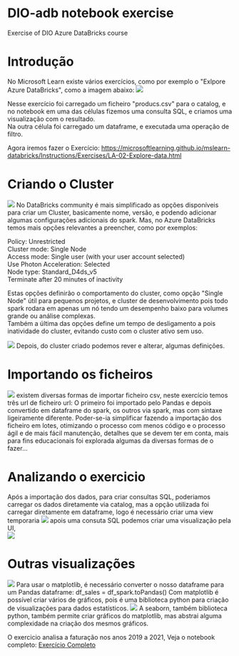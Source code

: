 # DIO-adb notebook exercise
Exercise of DIO Azure DataBricks course

# Introdução
No Microsoft Learn existe vários exercícios, como por exemplo o "Exlpore Azure DataBricks", 
como a imagem abaixo:
<img src="img/exercise1.png">

Nesse exercício foi carregado um ficheiro "producs.csv" para o catalog, e no notebook em uma das células fizemos 
uma consulta SQL, e criamos uma visualização com o resultado.  
Na outra célula foi carregado um dataframe, e executada uma operação de filtro.   
  
Agora iremos fazer o Exercício: https://microsoftlearning.github.io/mslearn-databricks/Instructions/Exercises/LA-02-Explore-data.html  

#  Criando o Cluster

<img src="img/create-cluster.png">
No DataBricks community é mais simplificado as opções disponíveis para criar um Cluster, basicamente nome, versão, e podendo adicionar algumas configurações adicionais do spark.  
Mas, no Azure DataBricks temos mais opções relevantes a preencher, como por exemplos:  

Policy: Unrestricted  
Cluster mode: Single Node  
Access mode: Single user (with your user account selected)  
Use Photon Acceleration: Selected  
Node type: Standard_D4ds_v5  
Terminate after 20 minutes of inactivity  

Estas opções definirão o comportamento do cluster, como opção "Single Node" útil para pequenos projetos, e cluster de desenvolvimento pois todo spark rodara em apenas um nó tendo um desempenho baixo para volumes grande ou análise complexas.  
Também a última das opções define um tempo de desligamento a pois inatividade do cluster, evitando custo com o cluster ativo sem uso.  

<img src="img/confgure-cluster.png">
Depois, do cluster criado podemos rever e alterar, algumas definições.  

#  Importando os ficheiros
<img src="img/import-files.PNG">
existem diversas formas de importar ficheiro csv, neste exercício temos três url de ficheiro url:  
O primeiro foi importado pelo Pandas e depois convertido em dataframe do spark,
os outros via spark, mas com sintaxe ligeiramente diferente. Poder-se-ia simplificar fazendo a importação dos ficheiro em lotes, otimizando o processo com menos código e o processo ágil e de mais fácil manutenção, detalhes que se devem ter em conta, mais para fins educacionais foi explorada algumas da diversas formas de o fazer...


# Analizando o exercicio

Após a importação dos dados, para criar consultas SQL, poderiamos carregar os dados diretamente via catalog, mas a opção utilizada foi carregar diretamente em dataframe, logo é necessário criar uma view temporaria
<img src="img/create-view.PNG">
apois uma consuta SQL podemos criar uma visualização pela UI,  
<img src="img/create-sql-visualisation.png">
#    Outras visualizações
<img src="img/matplotlib.PNG">
Para usar o matplotlib, é necessário converter o nosso dataframe para um Pandas dataframe:
df_sales = df_spark.toPandas()
Com matplotlib é possível criar vários de gráficos, pois é uma biblioteca python para criação de visualizações para dados estatísticos.
<img src="img/seaborn.PNG">
A seaborn, também biblioteca python, também permite criar gráficos do matplotlib, mas abstrai alguma complexidade na criação dos mesmos gráficos.

O exercicio analisa a faturação nos anos 2019 a 2021, Veja o notebook completo: [Exercício Completo](notebooks/Explore%20data%20with%20Azure%20Databricks.ipynb)





